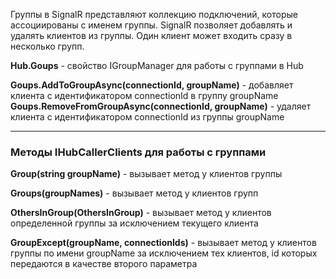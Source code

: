 Группы в SignalR представляют коллекцию подключений, которые ассоциированы с именем группы. SignalR позволяет добавлять и удалять клиентов из группы. Один клиент может входить сразу в несколько групп.

**Hub.Goups** - свойство IGroupManager для работы с группами в Hub

**Goups.AddToGroupAsync(connectionId, groupName)** - добавляет клиента с идентификатором connectionId в группу groupName
**Goups.RemoveFromGroupAsync(connectionId, groupName)** - удаляет клиента с идентификатором connectionId из группы groupName

---

### Методы IHubCallerClients для работы с группами

**Group(string groupName)** - вызывает метод у клиентов группы

**Groups(groupNames)** - вызывает метод у клиентов групп

**OthersInGroup(OthersInGroup)** - вызывает метод у клиентов определенной группы за исключением текущего клиента

**GroupExcept(groupName, connectionIds)** - вызывает метод у клиентов группы по имени groupName за исключением тех клиентов, id которых передаются в качестве второго параметра